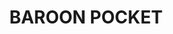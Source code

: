 ---
lastmod: '2025-04-06T06:05:21+00:00'
latitude: -26.734305
layout: suburb
longitude: 152.766898
postcode: '4552'
state: QLD
title: BAROON POCKET
url: /qld/baroon-pocket/
---